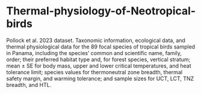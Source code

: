 # Thermal-physiology-of-Neotropical-birds
Pollock et al. 2023 dataset. Taxonomic information, ecological data, and thermal physiological data for the 89 focal species of tropical birds sampled in Panama, 
including the species’ common and scientific name, family, order; their preferred habitat type and, for forest species, 
vertical stratum; mean ± SE for body mass, upper and lower critical temperatures, and heat tolerance limit; species values for 
thermoneutral zone breadth, thermal safety margin, and warming tolerance; and sample sizes for UCT, LCT, TNZ breadth, and HTL. 
